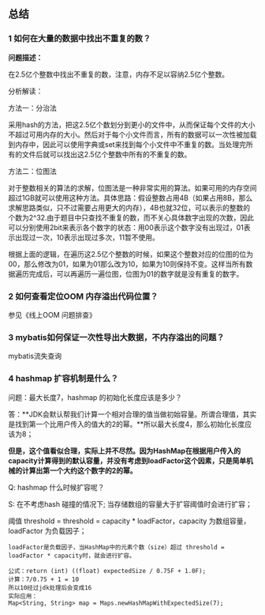 ## 总结

### 1 如何在大量的数据中找出不重复的数？

**问题描述：**

在2.5亿个整数中找出不重复的数，注意，内存不足以容纳2.5亿个整数。

分析解读：

方法一：分治法

采用hash的方法，把这2.5亿个数划分到更小的文件中，从而保证每个文件的大小不超过可用内存的大小。然后对于每个小文件而言，所有的数据可以一次性被加载到内存中，因此可以使用字典或set来找到每个小文件中不重复的数。当处理完所有的文件后就可以找出这2.5亿个整数中所有的不重复的数。

方法二：位图法

对于整数相关的算法的求解，位图法是一种非常实用的算法。如果可用的内存空间超过1GB就可以使用这种方法。具体思路：假设整数占用4B（如果占用8B，那么求解思路类似，只不过需要占用更大的内存），4B也就32位，可以表示的整数的个数为2^32.由于题目中只查找不重复的数，而不关心具体数字出现的次数，因此可以分别使用2bit来表示各个数字的状态：用00表示这个数字没有出现过，01表示出现过一次，10表示出现过多次，11暂不使用。

根据上面的逻辑，在遍历这2.5亿个整数的时候，如果这个整数对应的位图的位为00，那么修改为01，如果为01那么改为10，如果为10则保持不变。这样当所有数据遍历完成后，可以再遍历一遍位图，位图为01的数字就是没有重复的数字。



### 2 如何查看定位OOM 内存溢出代码位置？

参见《线上OOM 问题排查》



### 3 mybatis如何保证一次性导出大数据，不内存溢出的问题？

mybatis流失查询



### 4 hashmap 扩容机制是什么？

问题：最大长度7，hashmap 的初始化长度应该是多少？

答：**JDK会默认帮我们计算一个相对合理的值当做初始容量。所谓合理值，其实是找到第一个比用户传入的值大的2的幂。**所以最大长度4，那么初始化长度应该为8；

**但是，这个值看似合理，实际上并不尽然。因为HashMap在根据用户传入的capacity计算得到的默认容量，并没有考虑到loadFactor这个因素，只是简单机械的计算出第一个大约这个数字的2的幂。**



Q: hashmap 什么时候扩容呢？

S: 在不考虑hash 碰撞的情况下; 当存储数组的容量大于扩容阈值时会进行扩容；

阈值 threshold   = 	threshold = capacity * loadFactor，capacity 为数组容量，loadFactor 为负载因子；

```
loadFactor是负载因子，当HashMap中的元素个数（size）超过 threshold = loadFactor * capacity时，就会进行扩容。

公式：return (int) ((float) expectedSize / 0.75F + 1.0F);
计算：7/0.75 + 1 = 10
所以10经过jdk处理后会变成16
实际应用：
Map<String, String> map = Maps.newHashMapWithExpectedSize(7);
```

